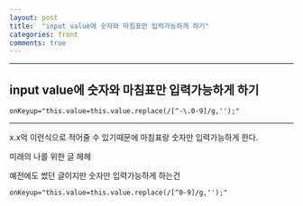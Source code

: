 ```yaml
---
layout: post
title:  "input value에 숫자와 마침표만 입력가능하게 하기"
categories: front 
comments: true
---
```




---

## input value에 숫자와 마침표만 입력가능하게 하기

~~~
onKeyup="this.value=this.value.replace(/[^-\.0-9]/g,'');"
~~~



---

x.x억 이런식으로 적어줄 수 있기때문에 마침표랑 숫자만 입력가능하게 한다.

미래의 나를 위한 글 헤헤



예전에도 썼던 글이지만 숫자만 입력가능하게 하는건

~~~
onKeyup="this.value=this.value.replace(/[^0-9]/g,'');"
~~~

